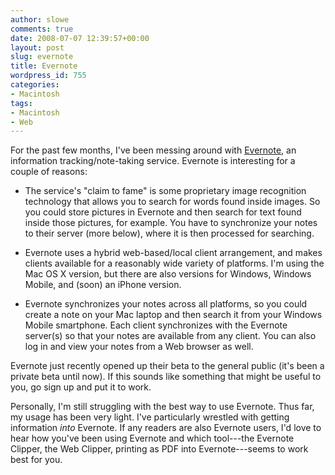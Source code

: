```yaml
---
author: slowe
comments: true
date: 2008-07-07 12:39:57+00:00
layout: post
slug: evernote
title: Evernote
wordpress_id: 755
categories:
- Macintosh
tags:
- Macintosh
- Web
---
```


For the past few months, I've been messing around with [Evernote](http://www.evernote.com/), an information tracking/note-taking service. Evernote is interesting for a couple of reasons:

* The service's "claim to fame" is some proprietary image recognition technology that allows you to search for words found inside images. So you could store pictures in Evernote and then search for text found inside those pictures, for example. You have to synchronize your notes to their server (more below), where it is then processed for searching.

* Evernote uses a hybrid web-based/local client arrangement, and makes clients available for a reasonably wide variety of platforms. I'm using the Mac OS X version, but there are also versions for Windows, Windows Mobile, and (soon) an iPhone version.

* Evernote synchronizes your notes across all platforms, so you could create a note on your Mac laptop and then search it from your Windows Mobile smartphone. Each client synchronizes with the Evernote server(s) so that your notes are available from any client. You can also log in and view your notes from a Web browser as well.

Evernote just recently opened up their beta to the general public (it's been a private beta until now). If this sounds like something that might be useful to you, go sign up and put it to work.

Personally, I'm still struggling with the best way to use Evernote. Thus far, my usage has been very light. I've particularly wrestled with getting information _into_ Evernote. If any readers are also Evernote users, I'd love to hear how you've been using Evernote and which tool---the Evernote Clipper, the Web Clipper, printing as PDF into Evernote---seems to work best for you.
